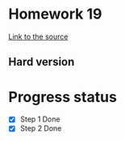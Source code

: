 # Homework 19
[Link to the source](https://skyengpublic.notion.site/19-55331c33a4f04fd39835486bc8075ac7)
## Hard version
# Progress status
- [x] Step 1 Done
- [x] Step 2 Done